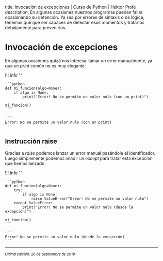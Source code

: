 title: Invocación de excepciones | Curso de Python | Hektor Profe
description: En algunas ocasiones nuestros programas pueden fallar ocasionando su detención. Ya sea por errores de sintaxis o de lógica, tenemos que que ser capaces de detectar esos momentos y tratarlos debidamente para prevenirlos.

# Invocación de excepciones

En algunas ocasiones quizá nos interesa llamar un error manualmente, ya que un *print* común no es muy elegante:

!!! info "" 
    
    ```python
    def mi_funcion(algo=None):
        if algo is None:
            print("Error! No se permite un valor nulo (con un print)")
            
    mi_funcion()
    ```

    ```
    Error! No se permite un valor nulo (con un print)
    ``` 

## Instrucción raise

Gracias a *raise* podemos lanzar un error manual pasándole el identificador. Luego simplemente podemos añadir un *except* para tratar esta excepción que hemos lanzado:

!!! info "" 
    
    ```python
    def mi_funcion(algo=None):
        try:
            if algo is None:
                raise ValueError("Error! No se permite un valor nulo")
        except ValueError:
            print("Error! No se permite un valor nulo (desde la excepción)")

    mi_funcion()
    ```

    ```
    Error! No se permite un valor nulo (desde la excepción)
    ``` 

___
<small class="edited"><i>Última edición: 26 de Septiembre de 2018</i></small>